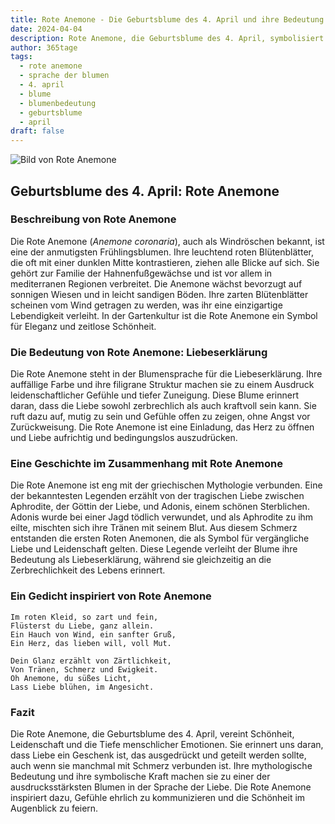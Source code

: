 ```yaml
---
title: Rote Anemone - Die Geburtsblume des 4. April und ihre Bedeutung
date: 2024-04-04
description: Rote Anemone, die Geburtsblume des 4. April, symbolisiert Liebeserklärung. Erfahre mehr über ihre Geschichte, Bedeutung und Symbolik in der Sprache der Blumen.
author: 365tage
tags:
  - rote anemone
  - sprache der blumen
  - 4. april
  - blume
  - blumenbedeutung
  - geburtsblume
  - april
draft: false
---
```


![Bild von Rote Anemone](https://cdn.pixabay.com/photo/2017/06/23/03/45/anemone-2433412_640.png#center)


## Geburtsblume des 4. April: Rote Anemone

### Beschreibung von Rote Anemone

Die Rote Anemone (_Anemone coronaria_), auch als Windröschen bekannt, ist eine der anmutigsten Frühlingsblumen. Ihre leuchtend roten Blütenblätter, die oft mit einer dunklen Mitte kontrastieren, ziehen alle Blicke auf sich. Sie gehört zur Familie der Hahnenfußgewächse und ist vor allem in mediterranen Regionen verbreitet. Die Anemone wächst bevorzugt auf sonnigen Wiesen und in leicht sandigen Böden. Ihre zarten Blütenblätter scheinen vom Wind getragen zu werden, was ihr eine einzigartige Lebendigkeit verleiht. In der Gartenkultur ist die Rote Anemone ein Symbol für Eleganz und zeitlose Schönheit.

### Die Bedeutung von Rote Anemone: Liebeserklärung

Die Rote Anemone steht in der Blumensprache für die Liebeserklärung. Ihre auffällige Farbe und ihre filigrane Struktur machen sie zu einem Ausdruck leidenschaftlicher Gefühle und tiefer Zuneigung. Diese Blume erinnert daran, dass die Liebe sowohl zerbrechlich als auch kraftvoll sein kann. Sie ruft dazu auf, mutig zu sein und Gefühle offen zu zeigen, ohne Angst vor Zurückweisung. Die Rote Anemone ist eine Einladung, das Herz zu öffnen und Liebe aufrichtig und bedingungslos auszudrücken.

### Eine Geschichte im Zusammenhang mit Rote Anemone

Die Rote Anemone ist eng mit der griechischen Mythologie verbunden. Eine der bekanntesten Legenden erzählt von der tragischen Liebe zwischen Aphrodite, der Göttin der Liebe, und Adonis, einem schönen Sterblichen. Adonis wurde bei einer Jagd tödlich verwundet, und als Aphrodite zu ihm eilte, mischten sich ihre Tränen mit seinem Blut. Aus diesem Schmerz entstanden die ersten Roten Anemonen, die als Symbol für vergängliche Liebe und Leidenschaft gelten. Diese Legende verleiht der Blume ihre Bedeutung als Liebeserklärung, während sie gleichzeitig an die Zerbrechlichkeit des Lebens erinnert.

### Ein Gedicht inspiriert von Rote Anemone

```
Im roten Kleid, so zart und fein,  
Flüsterst du Liebe, ganz allein.  
Ein Hauch von Wind, ein sanfter Gruß,  
Ein Herz, das lieben will, voll Mut.  

Dein Glanz erzählt von Zärtlichkeit,  
Von Tränen, Schmerz und Ewigkeit.  
Oh Anemone, du süßes Licht,  
Lass Liebe blühen, im Angesicht.  
```

### Fazit

Die Rote Anemone, die Geburtsblume des 4. April, vereint Schönheit, Leidenschaft und die Tiefe menschlicher Emotionen. Sie erinnert uns daran, dass Liebe ein Geschenk ist, das ausgedrückt und geteilt werden sollte, auch wenn sie manchmal mit Schmerz verbunden ist. Ihre mythologische Bedeutung und ihre symbolische Kraft machen sie zu einer der ausdrucksstärksten Blumen in der Sprache der Liebe. Die Rote Anemone inspiriert dazu, Gefühle ehrlich zu kommunizieren und die Schönheit im Augenblick zu feiern.